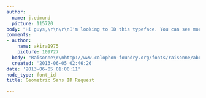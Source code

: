 ```yaml
---
author:
  name: j.edmund
  picture: 115720
body: "Hi guys,\r\n\r\nI'm looking to ID this typeface. You can see more at http://www.typographicposters.com/bogdan-ceausescu/\r\n\r\n[img:sites/default/files/old-images/15_4860.jpg]"
comments:
- author:
    name: akira1975
    picture: 109727
  body: "Raisonne\r\nhttp://www.colophon-foundry.org/fonts/raisonne/about-font"
  created: '2013-06-05 02:46:26'
date: '2013-06-05 01:00:11'
node_type: font_id
title: Geometric Sans ID Request

---
```

